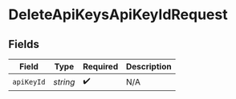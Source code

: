 # DeleteApiKeysApiKeyIdRequest


## Fields

| Field              | Type               | Required           | Description        |
| ------------------ | ------------------ | ------------------ | ------------------ |
| `apiKeyId`         | *string*           | :heavy_check_mark: | N/A                |